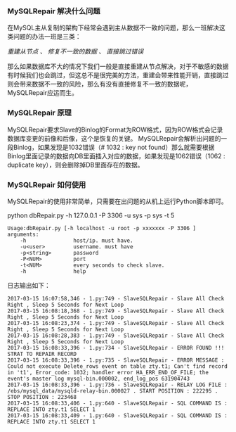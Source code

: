 ### MySQLRepair 解决什么问题 ###
    
在MySQL主从复制的架构下经常会遇到主从数据不一致的问题，那么一班解决这类问题的办法一班是三类：
    
*重建从节点 、
修复不一致的数据 、
直接跳过错误*
    
那么如果数据库不大的情况下我们一般是直接重建从节点解决，对于不敏感的数据有时候我们也会跳过，但这总不是很完美的方法，重建会带来性能开销，直接跳过则会带来数据不一致的风险，那么有没有直接修复不一致的数据呢，MySQLRepair应运而生。
 

### MySQLRepair 原理 ###
MySQLRepair要求Slave的Binlog的Format为ROW格式，因为ROW格式会记录数据库变更的前像和后像，这个是恢复的关键。
MySQLRepair会解析出问题的一段Binlog，如果发现是1032错误（# 1032 : key not found）那么就需要根据Binlog里面记录的数据向DB里面插入对应的数据，如果发现是1062错误（1062 : duplicate key），则会删除掉DB里面存在的数据。

### MySQLRepair 如何使用 ###

MySQLRepair的使用非常简单，只需要在出问题的从机上运行Python脚本即可。
    
python dbRepair.py -h 127.0.0.1 -P 3306 -u sys -p sys -t 5
    
    Usage:dbRepair.py [-h localhost -u root -p xxxxxxx -P 3306 ]
    arguments:
        -h               host/ip. must have.
        -u<user>         username. must have
        -p<string>       password
        -P<NUM>          port
        -t<NUM>          every seconds to check slave.
        -h               help
日志输出如下：

    2017-03-15 16:07:58,346 - 1.py:749 - SlaveSQLRepair - Slave All Check Right , Sleep 5 Seconds for Next Loop
    2017-03-15 16:08:18,368 - 1.py:749 - SlaveSQLRepair - Slave All Check Right , Sleep 5 Seconds for Next Loop
    2017-03-15 16:08:23,374 - 1.py:749 - SlaveSQLRepair - Slave All Check Right , Sleep 5 Seconds for Next Loop
    2017-03-15 16:08:28,383 - 1.py:749 - SlaveSQLRepair - Slave All Check Right , Sleep 5 Seconds for Next Loop
    2017-03-15 16:08:33,396 - 1.py:734 - SlaveSQLRepair - ERROR FOUND !!! STRAT TO REPAIR RECORD
    2017-03-15 16:08:33,396 - 1.py:735 - SlaveSQLRepair - ERROR MESSAGE : Could not execute Delete_rows event on table zty.t1; Can't find record in 't1', Error_code: 1032; handler error HA_ERR_END_OF_FILE; the event's master log mysql-bin.000002, end_log_pos 631904743
    2017-03-15 16:08:33,396 - 1.py:736 - SlaveSQLRepair - RELAY LOG FILE : /ebs/mysql_data/mysqld-relay-bin.000027 . START POSITION : 222295 . STOP POSITION : 223468
    2017-03-15 16:08:33,406 - 1.py:640 - SlaveSQLRepair - SQL COMMAND IS : REPLACE INTO zty.t1 SELECT 1
    2017-03-15 16:08:33,409 - 1.py:640 - SlaveSQLRepair - SQL COMMAND IS : REPLACE INTO zty.t1 SELECT 1
